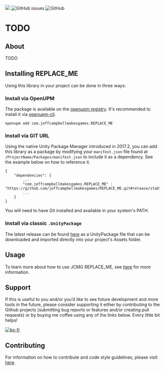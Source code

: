 <a href="https://openupm.com/packages/com.jeffcampbellmakesgames.REPLACE_ME/"><img src="https://img.shields.io/npm/v/com.jeffcampbellmakesgames.REPLACE_ME?label=openupm&amp;registry_uri=https://package.openupm.com" /></a>
<img alt="GitHub issues" src="https://img.shields.io/github/issues/jeffcampbellmakesgames/REPLACE_ME">
<img alt="GitHub" src="https://img.shields.io/github/license/jeffcampbellmakesgames/REPLACE_ME">

# TODO

## About
TODO

## Installing REPLACE_ME
Using this library in your project can be done in three ways:

### Install via OpenUPM
The package is available on the [openupm registry](https://openupm.com/). It's recommended to install it via [openupm-cli](https://github.com/openupm/openupm-cli).

```
openupm add com.jeffcampbellmakesgames.REPLACE_ME
```

### Install via GIT URL
Using the native Unity Package Manager introduced in 2017.2, you can add this library as a package by modifying your `manifest.json` file found at `/ProjectName/Packages/manifest.json` to include it as a dependency. See the example below on how to reference it.

```
{
	"dependencies": {
		...
		"com.jeffcampbellmakesgames.REPLACE_ME" : "https://github.com/jeffcampbellmakesgames/REPLACE_ME.git#release/stable",
		...
	}
}
```


You will need to have Git installed and available in your system's PATH.

### Install via classic `.UnityPackage`
The latest release can be found [here](https://github.com/jeffcampbellmakesgames/REPLACE_ME/releases) as a UnityPackage file that can be downloaded and imported directly into your project's Assets folder.

## Usage

To learn more about how to use JCMG REPLACE_ME, see [here](./usage.md) for more information.

## Support
If this is useful to you and/or you’d like to see future development and more tools in the future, please consider supporting it either by contributing to the Github projects (submitting bug reports or features and/or creating pull requests) or by buying me coffee using any of the links below. Every little bit helps!

[![ko-fi](https://www.ko-fi.com/img/githubbutton_sm.svg)](https://ko-fi.com/I3I2W7GX)

## Contributing

For information on how to contribute and code style guidelines, please visit [here](./contributing.md).